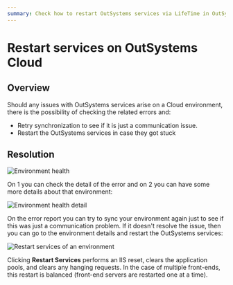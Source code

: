 ```yaml
---
summary: Check how to restart OutSystems services via LifeTime in OutSystems Cloud infrastructures.
---
```


# Restart services on OutSystems Cloud


## Overview 

Should any issues with OutSystems services arise on a Cloud environment, there is the possibility of checking the related errors and:

* Retry synchronization to see if it is just a communication issue.
* Restart the OutSystems services in case they got stuck


## Resolution 

![Environment health](images/restart-cloud-health-lt.png)

On 1 you can check the detail of the error and on 2 you can have some more details about that environment:

![Environment health detail](images/restart-cloud-status-lt.png)

On the error report you can try to sync your environment again just to see if this was just a communication problem. If it doesn't resolve the issue, then you can go to the environment details and restart the OutSystems services:


![Restart services of an environment](images/restart-cloud-lt.png)

<div class="info" markdown="1">

Clicking **Restart Services** performs an IIS reset, clears the application pools, and clears any hanging requests. In the case of multiple front-ends, this restart is balanced (front-end servers are restarted one at a time).

</div>
